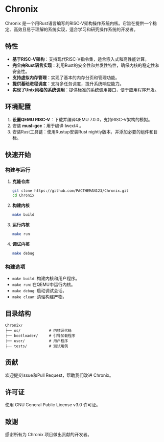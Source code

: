 # Chronix

Chronix 是一个用Rust语言编写的RISC-V架构操作系统内核。它旨在提供一个稳定、高效且易于理解的系统实现，适合学习和研究操作系统的开发者。

## 特性

- **基于RISC-V架构**：支持现代RISC-V指令集，适合嵌入式和高性能计算。
- **完全由Rust语言实现**：利用Rust的安全性和并发性特性，确保内核的稳定性和安全性。
- **支持虚拟内存管理**：实现了基本的内存分页和管理功能。
- **提供基础进程调度**：支持多任务调度，提升系统响应能力。
- **实现了Unix风格的系统调用**：提供标准的系统调用接口，便于应用程序开发。

## 环境配置

1. **设置QEMU RISC-V**：下载并编译QEMU 7.0.0，支持RISC-V架构的模拟。
2. 安装 **musl-gcc**：用于编译 lwext4 。
3. 安装Rust工具链：使用Rustup安装Rust nightly版本，并添加必要的组件和目标。

## 快速开始

### 构建与运行

1. **克隆仓库**
   ```bash
   git clone https://github.com/PACTHEMAN123/Chronix.git
   cd Chronix
   ```

2. **构建内核**
   ```bash
   make build
   ```

3. **运行内核**
   ```bash
   make run
   ```

4. **调试内核**
   ```bash
   make debug
   ```

### 构建选项

- `make build`: 构建内核和用户程序。
- `make run`: 在QEMU中运行内核。
- `make debug`: 启动调试会话。
- `make clean`: 清理构建产物。

## 目录结构

```
Chronix/
├── os/             # 内核源代码
├── bootloader/     # 引导加载程序
├── user/           # 用户程序
├── tests/          # 测试用例
```

## 贡献

欢迎提交Issue和Pull Request，帮助我们改进 Chronix。

## 许可证

使用 GNU General Public License v3.0 许可证。

## 致谢

感谢所有为 Chronix 项目做出贡献的开发者。




